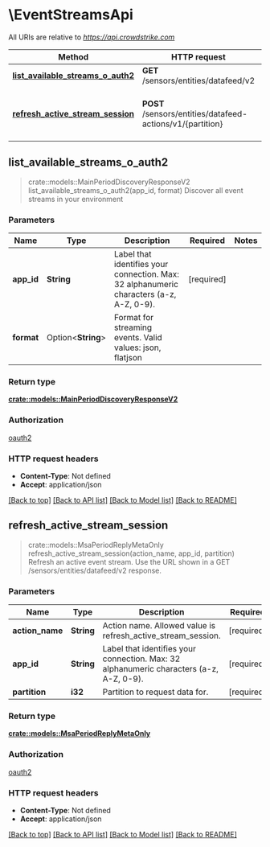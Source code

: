 # \EventStreamsApi

All URIs are relative to *<https://api.crowdstrike.com>*

Method | HTTP request | Description
------------- | ------------- | -------------
[**list_available_streams_o_auth2**](EventStreamsApi.md#list_available_streams_o_auth2) | **GET** /sensors/entities/datafeed/v2 | Discover all event streams in your environment
[**refresh_active_stream_session**](EventStreamsApi.md#refresh_active_stream_session) | **POST** /sensors/entities/datafeed-actions/v1/{partition} | Refresh an active event stream. Use the URL shown in a GET /sensors/entities/datafeed/v2 response.

## list_available_streams_o_auth2

> crate::models::MainPeriodDiscoveryResponseV2 list_available_streams_o_auth2(app_id, format)
Discover all event streams in your environment

### Parameters

Name | Type | Description  | Required | Notes
------------- | ------------- | ------------- | ------------- | -------------
**app_id** | **String** | Label that identifies your connection. Max: 32 alphanumeric characters (a-z, A-Z, 0-9). | [required] |
**format** | Option<**String**> | Format for streaming events. Valid values: json, flatjson |  |

### Return type

[**crate::models::MainPeriodDiscoveryResponseV2**](main.discoveryResponseV2.md)

### Authorization

[oauth2](../README.md#oauth2)

### HTTP request headers

- **Content-Type**: Not defined
- **Accept**: application/json

[[Back to top]](#) [[Back to API list]](../README.md#documentation-for-api-endpoints) [[Back to Model list]](../README.md#documentation-for-models) [[Back to README]](../README.md)

## refresh_active_stream_session

> crate::models::MsaPeriodReplyMetaOnly refresh_active_stream_session(action_name, app_id, partition)
Refresh an active event stream. Use the URL shown in a GET /sensors/entities/datafeed/v2 response.

### Parameters

Name | Type | Description  | Required | Notes
------------- | ------------- | ------------- | ------------- | -------------
**action_name** | **String** | Action name. Allowed value is refresh_active_stream_session. | [required] |
**app_id** | **String** | Label that identifies your connection. Max: 32 alphanumeric characters (a-z, A-Z, 0-9). | [required] |
**partition** | **i32** | Partition to request data for. | [required] |

### Return type

[**crate::models::MsaPeriodReplyMetaOnly**](msa.ReplyMetaOnly.md)

### Authorization

[oauth2](../README.md#oauth2)

### HTTP request headers

- **Content-Type**: Not defined
- **Accept**: application/json

[[Back to top]](#) [[Back to API list]](../README.md#documentation-for-api-endpoints) [[Back to Model list]](../README.md#documentation-for-models) [[Back to README]](../README.md)
